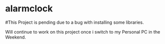 # alarmclock

#This Project is pending due to a bug with installing some libraries.

Will continue to work on this project once i switch to my Personal PC in the Weekend.